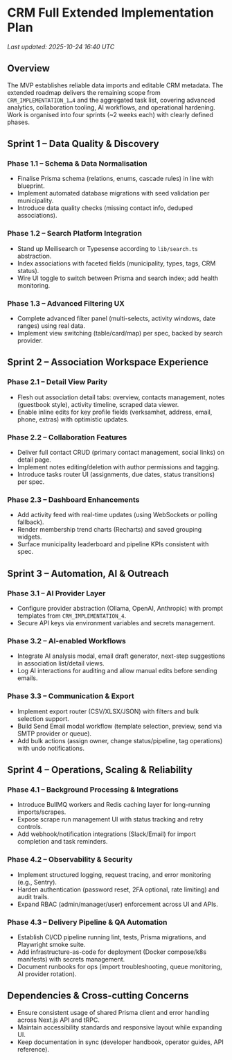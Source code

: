 # CRM Full Extended Implementation Plan

_Last updated: 2025-10-24 16:40 UTC_

## Overview
The MVP establishes reliable data imports and editable CRM metadata. The extended roadmap delivers the remaining scope from `CRM_IMPLEMENTATION_1…4` and the aggregated task list, covering advanced analytics, collaboration tooling, AI workflows, and operational hardening. Work is organised into four sprints (~2 weeks each) with clearly defined phases.

## Sprint 1 – Data Quality & Discovery

### Phase 1.1 – Schema & Data Normalisation
- Finalise Prisma schema (relations, enums, cascade rules) in line with blueprint.
- Implement automated database migrations with seed validation per municipality.
- Introduce data quality checks (missing contact info, deduped associations).

### Phase 1.2 – Search Platform Integration
- Stand up Meilisearch or Typesense according to `lib/search.ts` abstraction.
- Index associations with faceted fields (municipality, types, tags, CRM status).
- Wire UI toggle to switch between Prisma and search index; add health monitoring.

### Phase 1.3 – Advanced Filtering UX
- Complete advanced filter panel (multi-selects, activity windows, date ranges) using real data.
- Implement view switching (table/card/map) per spec, backed by search provider.

## Sprint 2 – Association Workspace Experience

### Phase 2.1 – Detail View Parity
- Flesh out association detail tabs: overview, contacts management, notes (guestbook style), activity timeline, scraped data viewer.
- Enable inline edits for key profile fields (verksamhet, address, email, phone, extras) with optimistic updates.

### Phase 2.2 – Collaboration Features
- Deliver full contact CRUD (primary contact management, social links) on detail page.
- Implement notes editing/deletion with author permissions and tagging.
- Introduce tasks router UI (assignments, due dates, status transitions) per spec.

### Phase 2.3 – Dashboard Enhancements
- Add activity feed with real-time updates (using WebSockets or polling fallback).
- Render membership trend charts (Recharts) and saved grouping widgets.
- Surface municipality leaderboard and pipeline KPIs consistent with spec.

## Sprint 3 – Automation, AI & Outreach

### Phase 3.1 – AI Provider Layer
- Configure provider abstraction (Ollama, OpenAI, Anthropic) with prompt templates from `CRM_IMPLEMENTATION_4`.
- Secure API keys via environment variables and secrets management.

### Phase 3.2 – AI-enabled Workflows
- Integrate AI analysis modal, email draft generator, next-step suggestions in association list/detail views.
- Log AI interactions for auditing and allow manual edits before sending emails.

### Phase 3.3 – Communication & Export
- Implement export router (CSV/XLSX/JSON) with filters and bulk selection support.
- Build Send Email modal workflow (template selection, preview, send via SMTP provider or queue).
- Add bulk actions (assign owner, change status/pipeline, tag operations) with undo notifications.

## Sprint 4 – Operations, Scaling & Reliability

### Phase 4.1 – Background Processing & Integrations
- Introduce BullMQ workers and Redis caching layer for long-running imports/scrapes.
- Expose scrape run management UI with status tracking and retry controls.
- Add webhook/notification integrations (Slack/Email) for import completion and task reminders.

### Phase 4.2 – Observability & Security
- Implement structured logging, request tracing, and error monitoring (e.g., Sentry).
- Harden authentication (password reset, 2FA optional, rate limiting) and audit trails.
- Expand RBAC (admin/manager/user) enforcement across UI and APIs.

### Phase 4.3 – Delivery Pipeline & QA Automation
- Establish CI/CD pipeline running lint, tests, Prisma migrations, and Playwright smoke suite.
- Add infrastructure-as-code for deployment (Docker compose/k8s manifests) with secrets management.
- Document runbooks for ops (import troubleshooting, queue monitoring, AI provider rotation).

## Dependencies & Cross-cutting Concerns
- Ensure consistent usage of shared Prisma client and error handling across Next.js API and tRPC.
- Maintain accessibility standards and responsive layout while expanding UI.
- Keep documentation in sync (developer handbook, operator guides, API reference).
